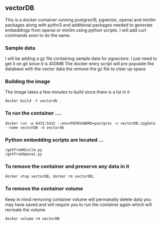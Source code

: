 ## vectorDB

This is a docker container running postgres16, pgvector, openai and minilm packages along with pythn3 and additional packages
needed to generate embeddings from openai or minilm using python scripts. I will add curl commands soon to do the same.

### Sample data

I will be adding a gz file containing sample data for pgvectore. I just need to get it on git since it is 400MB
The docker entry script will pre populate the database with the vector data the remove the gz file to clear up space


### Building the image

The image takes a few minutes to build since there is a lot in it

```docker build -t vectordb .```


### To run the container ....

```docker run -p 6432:5432 --env=PGPASSWORD=postgres -v vectorDB:/pgdata --name vectorDB -d vectordb```

### Python embedding scripts are located  ...

```
/getFromMinilm.py
/getFromOpenai.py
```


### To remove the container and preserve any data in it

```docker stop vectorDB; docker rm vectorDB;```

### To remove the container volume 

Keep in mind removing container volume will permanatly delete data you may have saved and will require you 
to run the container again which will recreate the volume

```docker volume rm vectorDB```


